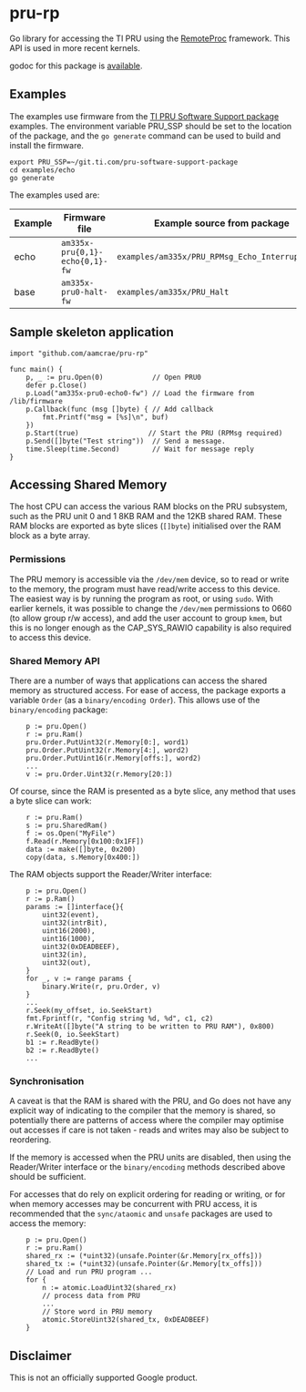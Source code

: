 # pru-rp
Go library for accessing the TI PRU using the
[RemoteProc](https://software-dl.ti.com/processor-sdk-linux/esd/docs/08_00_00_21/linux/Foundational_Components/PRU-ICSS/Linux_Drivers/RemoteProc.html)
framework. This API is used in more recent kernels.

godoc for this package is [available](https://pkg.go.dev/github.com/aamcrae/pru-rp).

## Examples

The examples use firmware from the [TI PRU Software Support package](https://git.ti.com/cgit/pru-software-support-package)
examples.
The environment variable PRU_SSP should be set to the location of the package, and the `go generate`
command can be used to build and install the firmware.

```
export PRU_SSP=~/git.ti.com/pru-software-support-package
cd examples/echo
go generate
```

The examples used are:

| Example | Firmware file | Example source from package |
|---------|---------------|-----------------------------|
| echo | `am335x-pru{0,1}-echo{0,1}-fw` | `examples/am335x/PRU_RPMsg_Echo_Interrupt{0,1}` |
| base | `am335x-pru0-halt-fw` | `examples/am335x/PRU_Halt` |

## Sample skeleton application

```
import "github.com/aamcrae/pru-rp"

func main() {
	p, _ := pru.Open(0)            // Open PRU0
	defer p.Close()
	p.Load("am335x-pru0-echo0-fw") // Load the firmware from /lib/firmware
	p.Callback(func (msg []byte) { // Add callback
		fmt.Printf("msg = [%s]\n", buf)
    })
	p.Start(true)                 // Start the PRU (RPMsg required)
	p.Send([]byte("Test string"))  // Send a message.
	time.Sleep(time.Second)        // Wait for message reply
}
```

## Accessing Shared Memory

The host CPU can access the various RAM blocks on the PRU subsystem, such as the PRU unit 0 and 1 8KB RAM
and the 12KB shared RAM. These RAM blocks are exported as byte slices (```[]byte```) initialised over the
RAM block as a byte array.

### Permissions

The PRU memory is accessible via the ```/dev/mem``` device, so to read or write to the memory,
the program must have read/write access to this device.
The easiest way is by running the program as root, or using ```sudo```.
With earlier kernels, it was possible to change the ```/dev/mem``` permissions
to 0660 (to allow group r/w access), and add the user account to group ```kmem```, but
this is no longer enough as the CAP_SYS_RAWIO capability is also required to access this device.

### Shared Memory API

There are a number of ways that applications can access the shared memory as structured access.
For ease of access, the package exports a variable ```Order``` (as a ```binary/encoding Order```).
This allows use of the ```binary/encoding``` package:

```
	p := pru.Open()
	r := pru.Ram()
	pru.Order.PutUint32(r.Memory[0:], word1)
	pru.Order.PutUint32(r.Memory[4:], word2)
	pru.Order.PutUint16(r.Memory[offs:], word2)
	...
	v := pru.Order.Uint32(r.Memory[20:])
```

Of course, since the RAM is presented as a byte slice, any method that
uses a byte slice can work:

```
	r := pru.Ram()
	s := pru.SharedRam()
	f := os.Open("MyFile")
	f.Read(r.Memory[0x100:0x1FF])
	data := make([]byte, 0x200)
	copy(data, s.Memory[0x400:])
```

The RAM objects support the Reader/Writer interface:

```
	p := pru.Open()
	r := p.Ram()
	params := []interface{}{
		uint32(event),
		uint32(intrBit),
		uint16(2000),
		uint16(1000),
		uint32(0xDEADBEEF),
		uint32(in),
		uint32(out),
	}
	for _, v := range params {
		binary.Write(r, pru.Order, v)
	}
	...
	r.Seek(my_offset, io.SeekStart)
	fmt.Fprintf(r, "Config string %d, %d", c1, c2)
	r.WriteAt([]byte("A string to be written to PRU RAM"), 0x800)
	r.Seek(0, io.SeekStart)
	b1 := r.ReadByte()
	b2 := r.ReadByte()
	...
```

### Synchronisation

A caveat is that the RAM is shared with the PRU, and Go does not have any explicit way
of indicating to the compiler that the memory is shared, so potentially there are patterns
of access where the compiler may optimise out accesses if care is not taken - reads and writes may also
be subject to reordering.

If the memory is accessed when the PRU units are disabled, then using the Reader/Writer interface or the
```binary/encoding``` methods described above should be sufficient.

For accesses that do rely on explicit ordering for reading or writing,
or for when memory accesses may be concurrent with PRU access,
it is recommended that the ```sync/ataomic```
and ```unsafe``` packages are used to access the memory:

```
	p := pru.Open()
	r := pru.Ram()
	shared_rx := (*uint32)(unsafe.Pointer(&r.Memory[rx_offs]))
	shared_tx := (*uint32)(unsafe.Pointer(&r.Memory[tx_offs]))
	// Load and run PRU program ...
	for {
		n := atomic.LoadUint32(shared_rx)
		// process data from PRU
		...
		// Store word in PRU memory
		atomic.StoreUint32(shared_tx, 0xDEADBEEF)
	}
```

## Disclaimer

This is not an officially supported Google product.
